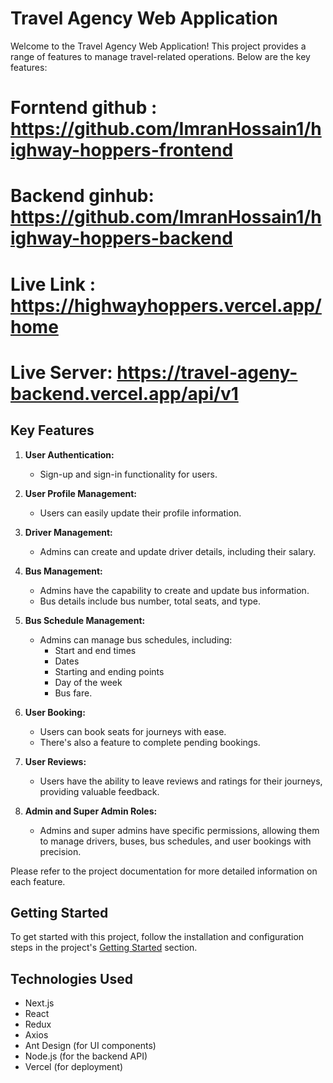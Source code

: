 # Travel Agency Web Application

Welcome to the Travel Agency Web Application! This project provides a range of features to manage travel-related operations. Below are the key features:

# Forntend github : https://github.com/ImranHossain1/highway-hoppers-frontend

# Backend ginhub: https://github.com/ImranHossain1/highway-hoppers-backend

# Live Link : https://highwayhoppers.vercel.app/home

# Live Server: https://travel-ageny-backend.vercel.app/api/v1

## Key Features

1. **User Authentication:**
   - Sign-up and sign-in functionality for users.
2. **User Profile Management:**
   - Users can easily update their profile information.
3. **Driver Management:**
   - Admins can create and update driver details, including their salary.
4. **Bus Management:**

   - Admins have the capability to create and update bus information.
   - Bus details include bus number, total seats, and type.

5. **Bus Schedule Management:**

   - Admins can manage bus schedules, including:
     - Start and end times
     - Dates
     - Starting and ending points
     - Day of the week
     - Bus fare.

6. **User Booking:**

   - Users can book seats for journeys with ease.
   - There's also a feature to complete pending bookings.

7. **User Reviews:**

   - Users have the ability to leave reviews and ratings for their journeys, providing valuable feedback.

8. **Admin and Super Admin Roles:**
   - Admins and super admins have specific permissions, allowing them to manage drivers, buses, bus schedules, and user bookings with precision.

Please refer to the project documentation for more detailed information on each feature.

## Getting Started

To get started with this project, follow the installation and configuration steps in the project's [Getting Started](#getting-started) section.

## Technologies Used

- Next.js
- React
- Redux
- Axios
- Ant Design (for UI components)
- Node.js (for the backend API)
- Vercel (for deployment)
